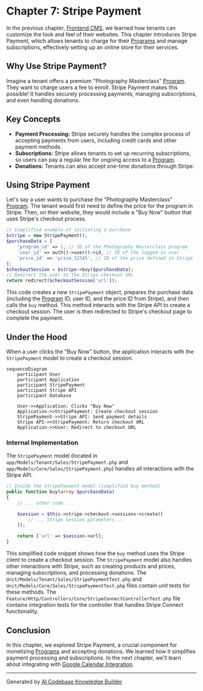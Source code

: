 # Chapter 7: Stripe Payment

In the previous chapter, [Frontend CMS](06_frontend_cms.md), we learned how tenants can customize the look and feel of their websites. This chapter introduces Stripe Payment, which allows tenants to charge for their [Programs](02_program.md) and manage subscriptions, effectively setting up an online store for their services.

## Why Use Stripe Payment?

Imagine a tenant offers a premium "Photography Masterclass" [Program](02_program.md).  They want to charge users a fee to enroll. Stripe Payment makes this possible! It handles securely processing payments, managing subscriptions, and even handling donations.

## Key Concepts

* **Payment Processing:** Stripe securely handles the complex process of accepting payments from users, including credit cards and other payment methods.
* **Subscriptions:**  Stripe allows tenants to set up recurring subscriptions, so users can pay a regular fee for ongoing access to a [Program](02_program.md).
* **Donations:**  Tenants can also accept one-time donations through Stripe.

## Using Stripe Payment

Let's say a user wants to purchase the "Photography Masterclass" [Program](02_program.md).  The tenant would first need to define the price for the program in Stripe.  Then, on their website, they would include a "Buy Now" button that uses Stripe's checkout process.

```php
// Simplified example of initiating a purchase
$stripe = new StripePayment();
$purchaseData = [
    'program_id' => 1, // ID of the Photography Masterclass program
    'user_id' => auth()->user()->id, // ID of the logged-in user
    'price_id' => 'price_12345', // ID of the price defined in Stripe
];
$checkoutSession = $stripe->buy($purchaseData);
// Redirect the user to the Stripe checkout URL
return redirect($checkoutSession['url']);
```

This code creates a new `StripePayment` object, prepares the purchase data (including the [Program](02_program.md) ID, user ID, and the price ID from Stripe), and then calls the `buy` method.  This method interacts with the Stripe API to create a checkout session.  The user is then redirected to Stripe's checkout page to complete the payment.

## Under the Hood

When a user clicks the "Buy Now" button, the application interacts with the `StripePayment` model to create a checkout session.

```mermaid
sequenceDiagram
    participant User
    participant Application
    participant StripePayment
    participant Stripe API
    participant Database

    User->>Application: Clicks "Buy Now"
    Application->>StripePayment: Create checkout session
    StripePayment->>Stripe API: Send payment details
    Stripe API->>StripePayment: Return checkout URL
    Application->>User: Redirect to checkout URL
```

### Internal Implementation

The `StripePayment` model (located in `app/Models/Tenant/Sales/StripePayment.php` and `app/Models/Core/Sales/StripePayment.php`) handles all interactions with the Stripe API.

```php
// Inside the StripePayment model (simplified buy method)
public function buy(array $purchaseData)
{
    // ... other code ...

    $session = $this->stripe->checkout->sessions->create([
        // ... Stripe session parameters ...
    ]);

    return ['url' => $session->url];
}
```

This simplified code snippet shows how the `buy` method uses the Stripe client to create a checkout session.  The `StripePayment` model also handles other interactions with Stripe, such as creating products and prices, managing subscriptions, and processing donations.  The `Unit/Models/Tenant/Sales/StripePaymentTest.php` and `Unit/Models/Core/Sales/StripePaymentTest.php` files contain unit tests for these methods. The `Feature/Http/Controllers/Core/StripeConnectControllerTest.php` file contains integration tests for the controller that handles Stripe Connect functionality.

## Conclusion

In this chapter, we explored Stripe Payment, a crucial component for monetizing [Programs](02_program.md) and accepting donations. We learned how it simplifies payment processing and subscriptions. In the next chapter, we'll learn about integrating with [Google Calendar Integration](08_google_calendar_integration.md).


---

Generated by [AI Codebase Knowledge Builder](https://github.com/The-Pocket/Tutorial-Codebase-Knowledge)